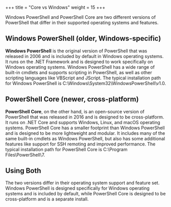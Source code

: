 +++
title = "Core vs Windows"
weight = 15
+++

Windows PowerShell and PowerShell Core are two different versions of PowerShell that differ in their supported operating systems and features.

## Windows PowerShell (older, Windows-specific)

**Windows PowerShell** is the original version of PowerShell that was released in 2006 and is included by default in Windows operating systems. 
It runs on the .NET Framework and is designed to work specifically on Windows operating systems. 
Windows PowerShell has a wide range of built-in cmdlets and supports scripting in PowerShell, as well as other scripting languages like VBScript and JScript. 
The typical installation path for Windows PowerShell is C:\Windows\System32\WindowsPowerShell\v1.0.

## PowerShell Core (newer, cross-platform)

**PowerShell Core**, on the other hand, is an open-source version of PowerShell that was released in 2016 and is designed to be cross-platform. 
It runs on .NET Core and supports Windows, Linux, and macOS operating systems. 
PowerShell Core has a smaller footprint than Windows PowerShell and is designed to be more lightweight and modular. 
It includes many of the same built-in cmdlets as Windows PowerShell, 
but also has some additional features like support for SSH remoting and improved performance. 
The typical installation path for PowerShell Core is C:\Program Files\PowerShell\7.

## Using Both

The two versions differ in their operating system support and feature set. 
Windows PowerShell is designed specifically for Windows operating systems and is included by default, 
while PowerShell Core is designed to be cross-platform and is a separate install. 